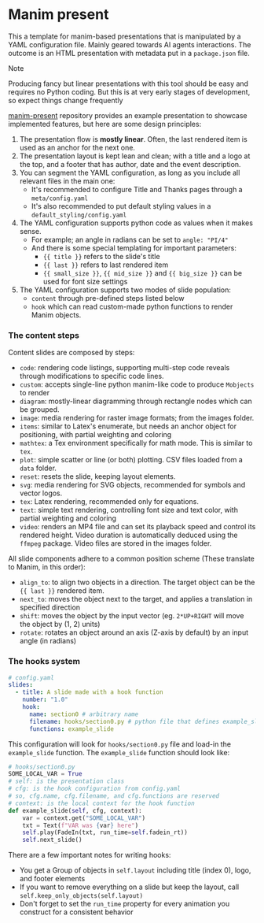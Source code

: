 # Manim present

This a template for manim-based presentations that is manipulated by a YAML configuration file.
Mainly geared towards AI agents interactions. The outcome is an HTML presentation with metadata
put in a `package.json` file.

> [!NOTE]
> Producing fancy but linear presentations with this tool should be easy and requires no
> Python coding. But this is at very early stages of development, so expect things
> change frequently

[manim-present](https://github.com/FoamScience/manim-present) repository provides an example presentation
to showcase implemented features, but here are some design principles:

1. The presentation flow is **mostly linear**. Often, the last rendered item is used as an anchor
   for the next one.
1. The presentation layout is kept lean and clean; with a title and a logo at the top, and a footer
   that has author, date and the event description.
1. You can segment the YAML configuration, as long as you include all relevant files in the main one:
   - It's recommended  to configure Title and Thanks pages through a `meta/config.yaml`
   - It's also recommended to put default styling values in a `default_styling/config.yaml`
1. The YAML configuration supports python code as values when it makes sense.
   - For example; an angle in radians can be set to `angle: "PI/4"`
   - And there is some special templating for important parameters:
     - `{{ title }}` refers to the slide's title
     - `{{ last }}` refers to last rendered item
     - `{{ small_size }}`, `{{ mid_size }}` and `{{ big_size }}` can be used for font size settings
1. The YAML configuration supports two modes of slide population:
   - `content` through pre-defined steps listed below
   - `hook` which can read custom-made python functions to render Manim objects.

### The content steps

Content slides are composed by steps:
- `code`: rendering code listings, supporting multi-step code reveals through modifications
  to specific code lines.
- `custom`: accepts single-line python manim-like code to produce `Mobjects` to render
- `diagram`: mostly-linear diagramming through rectangle nodes which can be grouped.
- `image`: media rendering for raster image formats; from the images folder.
- `items`: similar to Latex's enumerate, but needs an anchor object for positioning, with
  partial weighting and coloring
- `mathtex`: a Tex environment specifically for math mode. This is similar to `tex`.
- `plot`: simple scatter or line (or both) plotting. CSV files loaded from a `data` folder.
- `reset`: resets the slide, keeping layout elements.
- `svg`: media rendering for SVG objects, recommended for symbols and vector logos.
- `tex`: Latex rendering, recommended only for equations.
- `text`: simple text rendering, controlling font size and text color,
  with partial weighting and coloring
- `video`: renders an MP4 file and can set its playback speed and control its rendered height.
  Video duration is automatically deduced using the `ffmpeg` package. Video files are stored in the
  images folder.

All slide components adhere to a common position scheme (These translate to Manim, in this order):
- `align_to`: to align two objects in a direction. The target object can be the `{{ last }}` rendered item.
- `next_to`: moves the object next to the target, and applies a translation in specified direction
- `shift`: moves the object by the input vector (eg. `2*UP+RIGHT` will move the object by (1, 2) units)
- `rotate`: rotates an object around an axis (Z-axis by default) by an input angle (in radians)

### The hooks system

```yaml
# config.yaml
slides:
  - title: A slide made with a hook function
    number: "1.0"
    hook:
      name: section0 # arbitrary name
      filename: hooks/section0.py # python file that defines example_slide()
      functions: example_slide
```

This configuration will look for `hooks/section0.py` file and load-in the `example_slide` function.
The `example_slide` function should look like:
```python
# hooks/section0.py
SOME_LOCAL_VAR = True
# self: is the presentation class
# cfg: is the hook configuration from config.yaml
# so, cfg.name, cfg.filename, and cfg.functions are reserved
# context: is the local context for the hook function 
def example_slide(self, cfg, context):
    var = context.get("SOME_LOCAL_VAR")
    txt = Text(f"VAR was {var} here")
    self.play(FadeIn(txt, run_time=self.fadein_rt))
    self.next_slide()
```

There are a few important notes for writing hooks:
- You get a Group of objects in `self.layout` including title (index 0), logo, and footer elements
- If you want to remove everything on a slide but keep the layout, call `self.keep_only_objects(self.layout)`
- Don't forget to set the `run_time` property for every animation you construct for a consistent 
  behavior
